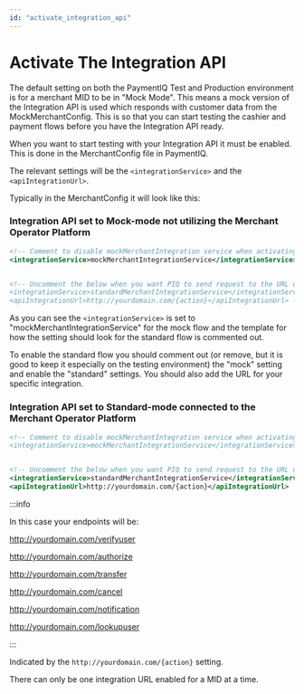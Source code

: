 ```yaml
---
id: "activate_integration_api"
---
```


# Activate The Integration API

The default setting on both the PaymentIQ Test and Production environment is for a merchant MID to be in "Mock Mode". This means a mock version of the Integration API is used which responds with customer data from the MockMerchantConfig. This is so that you can start testing the cashier and payment flows before you have the Integration API ready.

When you want to start testing with your Integration API it must be enabled. This is done in the MerchantConfig file in PaymentIQ.

The relevant settings will be the `<integrationService>` and the `<apiIntegrationUrl>`.

Typically in the MerchantConfig it will look like this:

### Integration API set to Mock-mode not utilizing the Merchant Operator Platform 

```xml
<!-- Comment to disable mockMerchantIntegration service when activating standardMerchantIntegrationService-->
<integrationService>mockMerchantIntegrationService</integrationService> 


<!-- Uncomment the below when you want PIQ to send request to the URL defined in defined in apiIntegrationUrl
<integrationService>standardMerchantIntegrationService</integrationService>
<apiIntegrationUrl>http://yourdomain.com/{action}</apiIntegrationUrl> -->
```

As you can see the `<integrationService>` is set to "mockMerchantIntegrationService" for the mock flow and the template for how the setting should look for the standard flow is commented out.

To enable the standard flow you should comment out (or remove, but it is good to keep it especially on the testing environment) the "mock" setting and enable the "standard" settings. You should also add the URL for your specific integration.

### Integration API set to Standard-mode connected to the Merchant Operator Platform

```xml
<!-- Comment to disable mockMerchantIntegration service when activating standardMerchantIntegrationService
<integrationService>mockMerchantIntegrationService</integrationService> -->


<!-- Uncomment the below when you want PIQ to send request to the URL defined in defined in apiIntegrationUrl -->
<integrationService>standardMerchantIntegrationService</integrationService>
<apiIntegrationUrl>http://yourdomain.com/{action}</apiIntegrationUrl>
```

:::info

In this case your endpoints will be:

http://yourdomain.com/verifyuser

http://yourdomain.com/authorize

http://yourdomain.com/transfer

http://yourdomain.com/cancel

http://yourdomain.com/notification

http://yourdomain.com/lookupuser

:::



Indicated by the `http://yourdomain.com/{action}` setting.

There can only be one integration URL enabled for a MID at a time.
